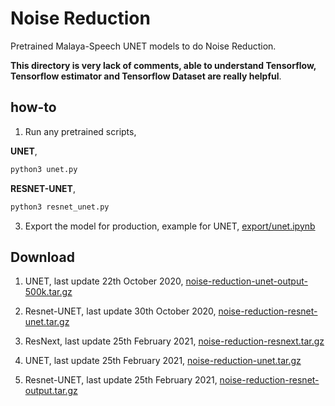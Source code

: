 # Noise Reduction

Pretrained Malaya-Speech UNET models to do Noise Reduction.

**This directory is very lack of comments, able to understand Tensorflow, Tensorflow estimator and Tensorflow Dataset are really helpful**.

## how-to

1. Run any pretrained scripts,

**UNET**,

```bash
python3 unet.py
```

**RESNET-UNET**,

```bash
python3 resnet_unet.py
```

3. Export the model for production, example for UNET, [export/unet.ipynb](export/unet.ipynb)

## Download

1. UNET, last update 22th October 2020, [noise-reduction-unet-output-500k.tar.gz](https://f000.backblazeb2.com/file/malaya-speech-model/finetuned/noise-reduction-unet-output-500k.tar.gz)

2. Resnet-UNET, last update 30th October 2020, [noise-reduction-resnet-unet.tar.gz](https://f000.backblazeb2.com/file/malaya-speech-model/finetuned/noise-reduction-resnet-unet.tar.gz)

3. ResNext, last update 25th February 2021, [noise-reduction-resnext.tar.gz](https://f000.backblazeb2.com/file/malaya-speech-model/pretrained/noise-reduction-resnext.tar.gz)

4. UNET, last update 25th February 2021, [noise-reduction-unet.tar.gz](https://f000.backblazeb2.com/file/malaya-speech-model/pretrained/noise-reduction-unet.tar.gz)

5. Resnet-UNET, last update 25th February 2021, [noise-reduction-resnet-output.tar.gz](https://f000.backblazeb2.com/file/malaya-speech-model/pretrained/noise-reduction-resnet-output.tar.gz)